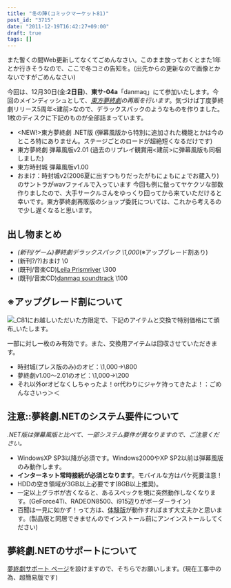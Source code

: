 ```yaml
---
title: "冬の陣(コミックマーケット81)"
post_id: "3715"
date: "2011-12-19T16:42:27+09:00"
draft: true
tags: []
---
```



また暫くの間Web更新してなくてごめんなさい。このまま放っておくとまた1年とか行きそうなので、ここで冬コミの告知を。(出先からの更新なので画像とかないですがごめんなさい)

今回は、12月30日(金:**2日目**)、**東サ-04a**「danmaq」にて参加いたします。今回のメインディッシュとして、_[東方夢終劇](https://danmaq.com/!/thC/)の再販を行います_。気づけば丁度夢終劇リリース5周年<建前>なので、デラックスパックのようなものを作りました。1枚のディスクに下記のものが全部詰まっています。



  * <NEW!>東方夢終劇 .NET版 (弾幕風版から特別に追加された機能とかは今のところ特にありません。ステージごとのロードが超絶短くなるだけです)
  * 東方夢終劇 弾幕風版v2.01 (過去のリプレイ観賞用<建前>に弾幕風版も同梱しました)
  * 東方時封城 弾幕風版v1.00
  * おまけ：時封城v2(2006夏に出すつもりだったがもにょもにょでお蔵入り)のサントラがwavファイルで入っています
今回も例に倣ってヤケクソな部数作りましたので、大手サークルさんをゆっくり回ってから来ていただけると幸いです。東方夢終劇再販版のショップ委託については、これから考えるので少し遅くなると思います。

## 出し物まとめ



  * _(新刊/ゲーム)夢終劇デラックスパック \1,000_(※アップグレード割あり)
  * (新刊?/?)おまけ \0
  * (既刊/音楽CD)[Leila Prismriver](https://danmaq.com/!/leila/) \300
  * (既刊/音楽CD)[danmaq soundtrack](https://danmaq.com/!/dst/) \100
## ※アップグレード割について

![](https://danmaq.com/!/thC/cap_s.jpg)_C81にお越しいただいた方限定で、下記のアイテムと交換で特別価格にて頒布_いたします。

一部に対し一枚のみ有効です。また、交換用アイテムは回収させていただきます。



  * 時封城(プレス版のみ)のオビ：\1,000→\800
  * 夢終劇v1.00～2.01のオビ：\1,000→\200
  * それ以外orオビなくしちゃったよ！or代わりにジャケ持ってきたよ！：ごめんなさいっ＞＜
## 注意::夢終劇.NETのシステム要件について

_.NET版は弾幕風版と比べて、一部システム要件が異なりますので、ご注意ください。_



  * WindowsXP SP3以降が必須です。Windows2000やXP SP2以前は弾幕風版のみ動作します。
  * **インターネット常時接続が必須となります**。モバイルな方はパケ死要注意！
  * HDDの空き領域が3GB以上必要です(8GB以上推奨)。
  * 一定以上グラボが古くなると、あるスペックを境に突然動作しなくなります。(GeForce4Ti、RADEON8500、i915辺りがボーダーライン)
  * 百聞は一見に如かず！って方は、[体験版](https://danmaq.com/!/thC/nph-thC3.0TrGetNightlyBuild.cgi)が動作すればまず大丈夫かと思います。(製品版と同居できませんのでインストール前にアンインストールしてください)
## 夢終劇.NETのサポートについて

[夢終劇サポート ページ](https://danmaq.com/!/thC/support/)を設けますので、そちらでお願いします。(現在工事中の為、超簡易版です)

